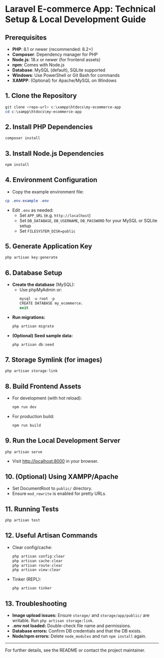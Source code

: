 # Laravel E-commerce App: Technical Setup & Local Development Guide

## Prerequisites
- **PHP**: 8.1 or newer (recommended: 8.2+)
- **Composer**: Dependency manager for PHP
- **Node.js**: 18.x or newer (for frontend assets)
- **npm**: Comes with Node.js
- **Database**: MySQL (default), SQLite supported
- **Windows**: Use PowerShell or Git Bash for commands
- **XAMPP**: (Optional) for Apache/MySQL on Windows

## 1. Clone the Repository
```powershell
git clone <repo-url> c:\xampp\htdocs\my-ecommerce-app
cd c:\xampp\htdocs\my-ecommerce-app
```

## 2. Install PHP Dependencies
```powershell
composer install
```

## 3. Install Node.js Dependencies
```powershell
npm install
```

## 4. Environment Configuration
- Copy the example environment file:
```powershell
cp .env.example .env
```
- Edit `.env` as needed:
  - Set `APP_URL` (e.g. `http://localhost`)
  - Set `DB_DATABASE`, `DB_USERNAME`, `DB_PASSWORD` for your MySQL or SQLite setup
  - Set `FILESYSTEM_DISK=public`

## 5. Generate Application Key
```powershell
php artisan key:generate
```

## 6. Database Setup
- **Create the database** (MySQL):
  - Use phpMyAdmin or:
    ```powershell
    mysql -u root -p
    CREATE DATABASE my_ecommerce;
    exit
    ```
- **Run migrations:**
    ```powershell
    php artisan migrate
    ```
- **(Optional) Seed sample data:**
    ```powershell
    php artisan db:seed
    ```

## 7. Storage Symlink (for images)
```powershell
php artisan storage:link
```

## 8. Build Frontend Assets
- For development (with hot reload):
    ```powershell
    npm run dev
    ```
- For production build:
    ```powershell
    npm run build
    ```

## 9. Run the Local Development Server
```powershell
php artisan serve
```
- Visit [http://localhost:8000](http://localhost:8000) in your browser.

## 10. (Optional) Using XAMPP/Apache
- Set DocumentRoot to `public/` directory.
- Ensure `mod_rewrite` is enabled for pretty URLs.

## 11. Running Tests
```powershell
php artisan test
```

## 12. Useful Artisan Commands
- Clear config/cache:
    ```powershell
    php artisan config:clear
    php artisan cache:clear
    php artisan route:clear
    php artisan view:clear
    ```
- Tinker (REPL):
    ```powershell
    php artisan tinker
    ```

## 13. Troubleshooting
- **Image upload issues:** Ensure `storage/` and `storage/app/public/` are writable. Run `php artisan storage:link`.
- **.env not loaded:** Double-check file name and permissions.
- **Database errors:** Confirm DB credentials and that the DB exists.
- **Node/npm errors:** Delete `node_modules` and run `npm install` again.

---

For further details, see the README or contact the project maintainer.
